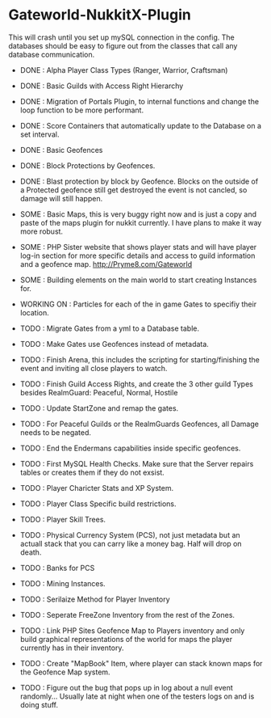 # Gateworld-NukkitX-Plugin
This will crash until you set up mySQL connection in the config. The databases should be easy to figure out from the classes that call any database communication.

- DONE : Alpha Player Class Types (Ranger, Warrior, Craftsman)
- DONE : Basic Guilds with Access Right Hierarchy
- DONE : Migration of Portals Plugin, to internal functions and change the loop function to be more performant.
- DONE : Score Containers that automatically update to the Database on a set interval.
- DONE : Basic Geofences
- DONE : Block Protections by Geofences.
- DONE : Blast protection by block by Geofence.  Blocks on the outside of a Protected geofence still get destroyed the event is not cancled, so damage will still happen.
- SOME : Basic Maps, this is very buggy right now and is just a copy and paste of the maps plugin for nukkit currently.  I have plans to make it way more robust.
- SOME : PHP Sister website that shows player stats and will have player log-in section for more specific details and access to guild information and a geofence map. http://Pryme8.com/Gateworld
- SOME : Building elements on the main world to start creating Instances for.

- WORKING ON : Particles for each of the in game Gates to specifiy their location.

- TODO : Migrate Gates from a yml to a Database table.
- TODO : Make Gates use Geofences instead of metadata.
- TODO : Finish Arena, this includes the scripting for starting/finishing the event and inviting all close players to watch.
- TODO : Finish Guild Access Rights, and create the 3 other guild Types besides RealmGuard: Peaceful, Normal, Hostile
- TODO : Update StartZone and remap the gates.
- TODO : For Peaceful Guilds or the RealmGuards Geofences, all Damage needs to be negated.
- TODO : End the Endermans capabilities inside specific geofences.
- TODO : First MySQL Health Checks.  Make sure that the Server repairs tables or creates them if they do not exsist.
- TODO : Player Charicter Stats and XP System.
- TODO : Player Class Specific build restrictions.
- TODO : Player Skill Trees.
- TODO : Physical Currency System (PCS), not just metadata but an actuall stack that you can carry like a money bag.  Half will drop on death.
- TODO : Banks for PCS
- TODO : Mining Instances.
- TODO : Serilaize Method for Player Inventory
- TODO : Seperate FreeZone Inventory from the rest of the Zones.
- TODO : Link PHP Sites Geofence Map to Players inventory and only build graphical representations of the world for maps the player currently has in their inventory.
- TODO : Create "MapBook" Item, where player can stack known maps for the Geofence Map system.
- TODO : Figure out the bug that pops up in log about a null event randomly... Usually late at night when one of the testers logs on and is doing stuff.



